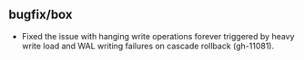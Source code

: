 ## bugfix/box

* Fixed the issue with hanging write operations forever triggered by heavy
  write load and WAL writing failures on cascade rollback (gh-11081).
